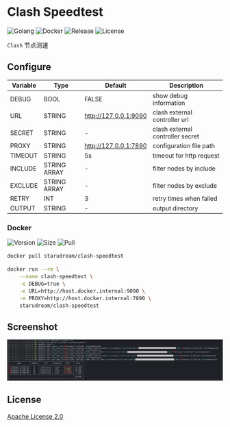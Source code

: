 # Clash Speedtest

![Golang](https://img.shields.io/github/actions/workflow/status/starudream/clash-speedtest/golang.yml?label=golang&style=for-the-badge)
![Docker](https://img.shields.io/github/actions/workflow/status/starudream/clash-speedtest/docker.yml?label=docker&style=for-the-badge)
![Release](https://img.shields.io/github/v/release/starudream/clash-speedtest?include_prereleases&sort=semver&style=for-the-badge)
![License](https://img.shields.io/badge/license-Apache--2.0-blue?style=for-the-badge)

`Clash` 节点测速

## Configure

| Variable | Type         | Default               | Description                      |
|----------|--------------|-----------------------|----------------------------------|
| DEBUG    | BOOL         | FALSE                 | show debug information           |
| URL      | STRING       | http://127.0.0.1:9090 | clash external controller url    |
| SECRET   | STRING       | -                     | clash external controller secret |
| PROXY    | STRING       | http://127.0.0.1:7890 | configuration file path          |
| TIMEOUT  | STRING       | 5s                    | timeout for http request         |
| INCLUDE  | STRING ARRAY | -                     | filter nodes by include          |
| EXCLUDE  | STRING ARRAY | -                     | filter nodes by exclude          |
| RETRY    | INT          | 3                     | retry times when failed          |
| OUTPUT   | STRING       | -                     | output directory                 |

### Docker

![Version](https://img.shields.io/docker/v/starudream/clash-speedtest?sort=semver&style=for-the-badge)
![Size](https://img.shields.io/docker/image-size/starudream/clash-speedtest?sort=semver&style=for-the-badge)
![Pull](https://img.shields.io/docker/pulls/starudream/clash-speedtest?style=for-the-badge)

```bash
docker pull starudream/clash-speedtest
```

```bash
docker run --rm \
    --name clash-speedtest \
    -e DEBUG=true \
    -e URL=http://host.docker.internal:9090 \
    -e PROXY=http://host.docker.internal:7890 \
    starudream/clash-speedtest
```

## Screenshot

![screenshot](./docs/screenshot.png)

## License

[Apache License 2.0](./LICENSE)
